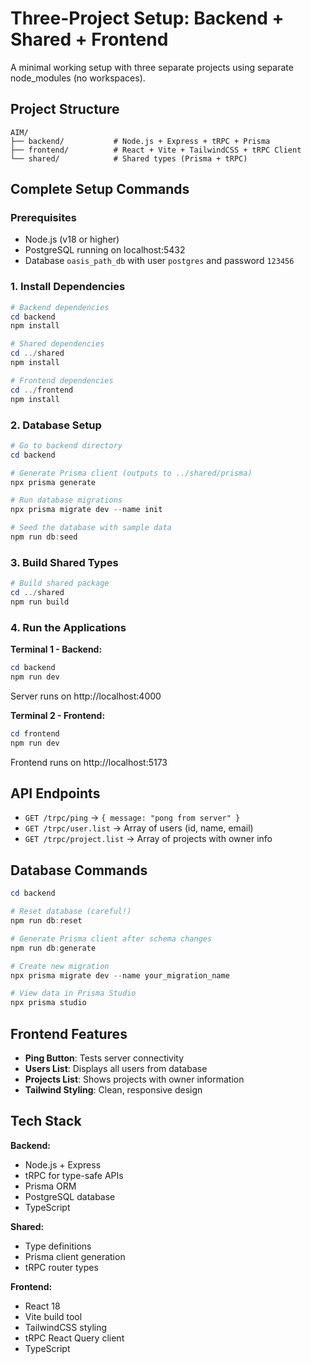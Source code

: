 # Three-Project Setup: Backend + Shared + Frontend

A minimal working setup with three separate projects using separate node_modules (no workspaces).

## Project Structure

```
AIM/
├── backend/           # Node.js + Express + tRPC + Prisma
├── frontend/          # React + Vite + TailwindCSS + tRPC Client
└── shared/            # Shared types (Prisma + tRPC)
```

## Complete Setup Commands

### Prerequisites

- Node.js (v18 or higher)
- PostgreSQL running on localhost:5432
- Database `oasis_path_db` with user `postgres` and password `123456`

### 1. Install Dependencies

```powershell
# Backend dependencies
cd backend
npm install

# Shared dependencies
cd ../shared
npm install

# Frontend dependencies
cd ../frontend
npm install
```

### 2. Database Setup

```powershell
# Go to backend directory
cd backend

# Generate Prisma client (outputs to ../shared/prisma)
npx prisma generate

# Run database migrations
npx prisma migrate dev --name init

# Seed the database with sample data
npm run db:seed
```

### 3. Build Shared Types

```powershell
# Build shared package
cd ../shared
npm run build
```

### 4. Run the Applications

**Terminal 1 - Backend:**

```powershell
cd backend
npm run dev
```

Server runs on http://localhost:4000

**Terminal 2 - Frontend:**

```powershell
cd frontend
npm run dev
```

Frontend runs on http://localhost:5173

## API Endpoints

- `GET /trpc/ping` → `{ message: "pong from server" }`
- `GET /trpc/user.list` → Array of users (id, name, email)
- `GET /trpc/project.list` → Array of projects with owner info

## Database Commands

```powershell
cd backend

# Reset database (careful!)
npm run db:reset

# Generate Prisma client after schema changes
npm run db:generate

# Create new migration
npx prisma migrate dev --name your_migration_name

# View data in Prisma Studio
npx prisma studio
```

## Frontend Features

- **Ping Button**: Tests server connectivity
- **Users List**: Displays all users from database
- **Projects List**: Shows projects with owner information
- **Tailwind Styling**: Clean, responsive design

## Tech Stack

**Backend:**

- Node.js + Express
- tRPC for type-safe APIs
- Prisma ORM
- PostgreSQL database
- TypeScript

**Shared:**

- Type definitions
- Prisma client generation
- tRPC router types

**Frontend:**

- React 18
- Vite build tool
- TailwindCSS styling
- tRPC React Query client
- TypeScript
